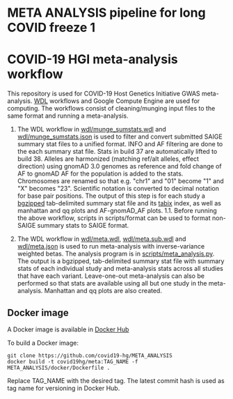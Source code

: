 # META ANALYSIS pipeline for long COVID freeze 1


# COVID-19 HGI meta-analysis workflow

This repository is used for COVID-19 Host Genetics Initiative GWAS meta-analysis. [WDL](https://github.com/openwdl/wdl) workflows and Google Compute Engine are used for computing. The workflows consist of cleaning/munging input files to the same format and running a meta-analysis.

1. The WDL workflow in [wdl/munge_sumstats.wdl](wdl/munge_sumstats.wdl) and [wdl/munge_sumstats.json](wdl/munge_sumstats.json) is used to filter and convert submitted SAIGE summary stat files to a unified format. INFO and AF filtering are done to the each summary stat file. Stats in build 37 are automatically lifted to build 38. Alleles are harmonized (matching ref/alt alleles, effect direction) using gnomAD 3.0 genomes as reference and fold change of AF to gnomAD AF for the population is added to the stats. Chromosomes are renamed so that e.g. "chr1" and "01" become "1" and "X" becomes "23". Scientific notation is converted to decimal notation for base pair positions. The output of this step is for each study a [bgzipped](http://www.htslib.org/doc/bgzip.html) tab-delimited summary stat file and its [tabix](http://www.htslib.org/doc/tabix.html) index, as well as manhattan and qq plots and AF-gnomAD_AF plots.
1.1. Before running the above workflow, scripts in scripts/format can be used to format non-SAIGE summary stats to SAIGE format.

2. The WDL workflow in [wdl/meta.wdl](wdl/meta.wdl), [wdl/meta.sub.wdl](wdl/meta.sub.wdl) and [wdl/meta.json](wdl/meta.json) is used to run meta-analysis with inverse-variance weighted betas. The analysis program is in [scripts/meta_analysis.py](scripts/meta_analysis.py). The output is a bgzipped, tab-delimited summary stat file with summary stats of each individual study and meta-analysis stats across all studies that have each variant. Leave-one-out meta-analysis can also be performed so that stats are available using all but one study in the meta-analysis. Manhattan and qq plots are also created.

## Docker image

A Docker image is available in [Docker Hub](https://hub.docker.com/repository/docker/covid19hg/meta)

To build a Docker image:

```
git clone https://github.com/covid19-hg/META_ANALYSIS
docker build -t covid19hg/meta:TAG_NAME -f META_ANALYSIS/docker/Dockerfile .
```
Replace TAG_NAME with the desired tag. The latest commit hash is used as tag name for versioning in Docker Hub.
